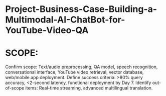 # Project-Business-Case-Building-a-Multimodal-AI-ChatBot-for-YouTube-Video-QA
# SCOPE:
Confirm scope: Text/audio preprocessing, QA model, speech recognition, conversational interface, YouTube video retrieval, vector database, web/mobile app deployment.
Define success criteria: >80% query accuracy, <2-second latency, functional deployment by Day 7.
Identify out-of-scope items: Real-time streaming, advanced multilingual translation.